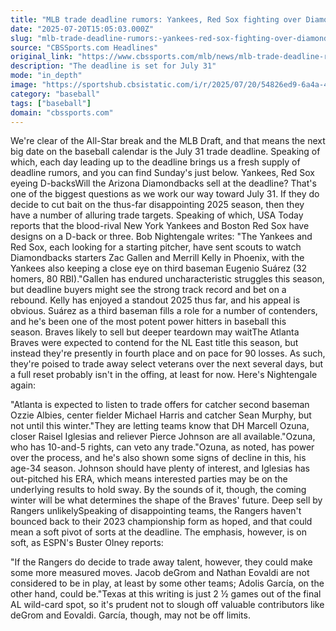 ```yaml
---
title: "MLB trade deadline rumors: Yankees, Red Sox fighting over Diamondbacks players; Braves not in full teardown"
date: "2025-07-20T15:05:03.000Z"
slug: "mlb-trade-deadline-rumors:-yankees-red-sox-fighting-over-diamondbacks-players-braves-not-in-full-teardown"
source: "CBSSports.com Headlines"
original_link: "https://www.cbssports.com/mlb/news/mlb-trade-deadline-rumors-yankees-red-sox-fighting-over-diamondbacks-players-braves-not-in-full-teardown/"
description: "The deadline is set for July 31"
mode: "in_depth"
image: "https://sportshub.cbsistatic.com/i/r/2025/07/20/54826ed9-6a4a-4872-8350-5ce8395e9aaf/thumbnail/1200x675/5201162834e1bf8843cbcc9cc41f919c/kelly-getty.png"
category: "baseball"
tags: ["baseball"]
domain: "cbssports.com"
---
```

We're clear of the All-Star break and the MLB Draft, and that means the next big date on the baseball calendar is the July 31 trade deadline. Speaking of which, each day leading up to the deadline brings us a fresh supply of deadline rumors, and you can find Sunday's just below. Yankees, Red Sox eyeing D-backsWill the Arizona Diamondbacks sell at the deadline? That's one of the biggest questions as we work our way toward July 31. If they do decide to cut bait on the thus-far disappointing 2025 season, then they have a number of alluring trade targets. Speaking of which, USA Today reports that the blood-rival New York Yankees and Boston Red Sox have designs on a D-back or three. Bob Nightengale writes: "The Yankees and Red Sox, each looking for a starting pitcher, have sent scouts to watch Diamondbacks starters Zac Gallen and Merrill Kelly in Phoenix, with the Yankees also keeping a close eye on third baseman Eugenio Suárez (32 homers, 80 RBI)."Gallen has endured uncharacteristic struggles this season, but deadline buyers might see the strong track record and bet on a rebound. Kelly has enjoyed a standout 2025 thus far, and his appeal is obvious. Suárez as a third baseman fills a role for a number of contenders, and he's been one of the most potent power hitters in baseball this season. Braves likely to sell but deeper teardown may waitThe Atlanta Braves were expected to contend for the NL East title this season, but instead they're presently in fourth place and on pace for 90 losses. As such, they're poised to trade away select veterans over the next several days, but a full reset probably isn't in the offing, at least for now. Here's Nightengale again: 
        

"Atlanta is expected to listen to trade offers for catcher second baseman Ozzie Albies, center fielder Michael Harris and catcher Sean Murphy, but not until this winter."They are letting teams know that DH Marcell Ozuna, closer Raisel Iglesias and reliever Pierce Johnson are all available."Ozuna, who has 10-and-5 rights, can veto any trade."Ozuna, as noted, has power over the process, and he's also shown some signs of decline in this, his age-34 season. Johnson should have plenty of interest, and Iglesias has out-pitched his ERA, which means interested parties may be on the underlying results to hold sway. By the sounds of it, though, the coming winter will be what determines the shape of the Braves' future. Deep sell by Rangers unlikelySpeaking of disappointing teams, the Rangers haven't bounced back to their 2023 championship form as hoped, and that could mean a soft pivot of sorts at the deadline. The emphasis, however, is on soft, as ESPN's Buster Olney reports: 
        

"If the Rangers do decide to trade away talent, however, they could make some more measured moves. Jacob deGrom and Nathan Eovaldi are not considered to be in play, at least by some other teams; Adolis García, on the other hand, could be."Texas at this writing is just 2 ½ games out of the final AL wild-card spot, so it's prudent not to slough off valuable contributors like deGrom and Eovaldi. García, though, may not be off limits.